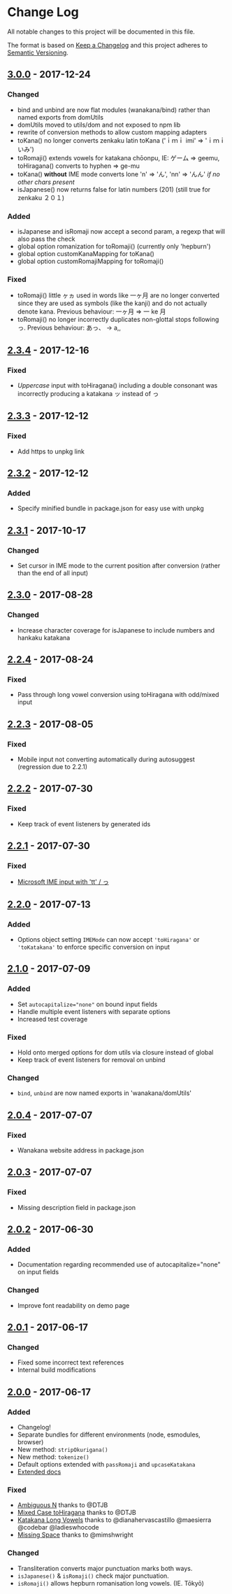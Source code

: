# Change Log

All notable changes to this project will be documented in this file.

The format is based on [Keep a Changelog](http://keepachangelog.com/)
and this project adheres to [Semantic Versioning](http://semver.org/).

<!--
- TITLE
  - Add link at EOF to compare changes:
    - [2.2.3]: https://github.com/WaniKani/WanaKana/compare/2.2.2...2.2.3
  - List release date in YYYY-MM-DD format
- DETAILS
  - Added: for new features.
  - Changed: for changes in existing functionality.
  - Deprecated: for once-stable features removed in upcoming releases.
  - Removed: for deprecated features removed in this release.
  - Fixed: for any bug fixes.
  - Security: to invite users to upgrade in case of vulnerabilities.
-->

<!--
## [Unreleased]
### Add any unpublished changes here as they are made, for easy reference come release time.
-->

## [3.0.0] - 2017-12-24

### Changed

* bind and unbind are now flat modules (wanakana/bind) rather than named exports from domUtils
* domUtils moved to utils/dom and not exposed to npm lib
* rewrite of conversion methods to allow custom mapping adapters
* toKana() no longer converts zenkaku latin toKana ('ｉｍｉ imi' => 'ｉｍｉ いみ')
* toRomaji() extends vowels for katakana chōonpu, IE: ゲーム => geemu, toHiragana() converts to hyphen => ge-mu
* toKana() **without** IME mode converts lone 'n' => 'ん', 'nn' => 'んん' _if no other chars present_
* isJapanese() now returns false for latin numbers (201) (still true for zenkaku ２０１)

### Added

* isJapanese and isRomaji now accept a second param, a regexp that will also pass the check
* global option romanization for toRomaji() (currently only 'hepburn')
* global option customKanaMapping for toKana()
* global option customRomajiMapping for toRomaji()

### Fixed

* toRomaji() little ヶヵ used in words like 一ヶ月 are no longer converted since they are used as symbols (like the kanji) and do not actually denote kana. Previous behaviour: 一ヶ月 => 一 ke 月
* toRomaji() no longer incorrectly duplicates non-glottal stops following っ. Previous behaviour: あっ、 -> a,,

## [2.3.4] - 2017-12-16

### Fixed

* _Uppercase_ input with toHiragana() including a double consonant was incorrectly producing a katakana ッ instead of っ

## [2.3.3] - 2017-12-12

### Fixed

* Add https to unpkg link

## [2.3.2] - 2017-12-12

### Added

* Specify minified bundle in package.json for easy use with unpkg

## [2.3.1] - 2017-10-17

### Changed

* Set cursor in IME mode to the current position after conversion (rather than the end of all input)

## [2.3.0] - 2017-08-28

### Changed

* Increase character coverage for isJapanese to include numbers and hankaku katakana

## [2.2.4] - 2017-08-24

### Fixed

* Pass through long vowel conversion using toHiragana with odd/mixed input

## [2.2.3] - 2017-08-05

### Fixed

* Mobile input not converting automatically during autosuggest (regression due to 2.2.1)

## [2.2.2] - 2017-07-30

### Fixed

* Keep track of event listeners by generated ids

## [2.2.1] - 2017-07-30

### Fixed

* [Microsoft IME input with 'tt' / っ](https://github.com/WaniKani/WanaKana/issues/48)

## [2.2.0] - 2017-07-13

### Added

* Options object setting `IMEMode` can now accept `'toHiragana'` or `'toKatakana'` to enforce specific conversion on input

## [2.1.0] - 2017-07-09

### Added

* Set `autocapitalize="none"` on bound input fields
* Handle multiple event listeners with separate options
* Increased test coverage

### Fixed

* Hold onto merged options for dom utils via closure instead of global
* Keep track of event listeners for removal on unbind

### Changed

* `bind`, `unbind` are now named exports in 'wanakana/domUtils'

## [2.0.4] - 2017-07-07

### Fixed

* Wanakana website address in package.json

## [2.0.3] - 2017-07-07

### Fixed

* Missing description field in package.json

## [2.0.2] - 2017-06-30

### Added

* Documentation regarding recommended use of autocapitalize="none" on input fields

### Changed

* Improve font readability on demo page

## [2.0.1] - 2017-06-17

### Changed

* Fixed some incorrect text references
* Internal build modifications

## [2.0.0] - 2017-06-17

### Added

* Changelog!
* Separate bundles for different environments (node, esmodules, browser)
* New method: `stripOkurigana()`
* New method: `tokenize()`
* Default options extended with `passRomaji` and `upcaseKatakana`
* [Extended docs](http://www.wanakana.com/docs)

### Fixed

* [Ambiguous N](https://github.com/WaniKani/WanaKana/issues/38) thanks to @DTJB
* [Mixed Case toHiragana](https://github.com/WaniKani/WanaKana/issues/39) thanks to @DTJB
* [Katakana Long Vowels](https://github.com/WaniKani/WanaKana/issues/40) thanks to @dianahervascastillo @maesierra @codebar @ladieswhocode
* [Missing Space](https://github.com/WaniKani/WanaKana/issues/50) thanks to @mimshwright

### Changed

* Transliteration converts major punctuation marks both ways.
* `isJapanese()` & `isRomaji()` check major punctuation.
* `isRomaji()` allows hepburn romanisation long vowels. (IE. Tōkyō)

[3.0.0]: https://github.com/WaniKani/WanaKana/compare/2.3.4...3.0.0
[2.3.4]: https://github.com/WaniKani/WanaKana/compare/2.3.3...2.3.4
[2.3.3]: https://github.com/WaniKani/WanaKana/compare/2.3.2...2.3.3
[2.3.2]: https://github.com/WaniKani/WanaKana/compare/2.3.1...2.3.2
[2.3.1]: https://github.com/WaniKani/WanaKana/compare/2.3.0...2.3.1
[2.3.0]: https://github.com/WaniKani/WanaKana/compare/2.2.4...2.3.0
[2.2.4]: https://github.com/WaniKani/WanaKana/compare/2.2.3...2.2.4
[2.2.3]: https://github.com/WaniKani/WanaKana/compare/2.2.2...2.2.3
[2.2.2]: https://github.com/WaniKani/WanaKana/compare/2.2.1...2.2.2
[2.2.1]: https://github.com/WaniKani/WanaKana/compare/2.2.0...2.2.1
[2.2.0]: https://github.com/WaniKani/WanaKana/compare/2.1.0...2.2.0
[2.1.0]: https://github.com/WaniKani/WanaKana/compare/2.0.4...2.1.0
[2.0.4]: https://github.com/WaniKani/WanaKana/compare/2.0.3...2.0.4
[2.0.3]: https://github.com/WaniKani/WanaKana/compare/2.0.2...2.0.3
[2.0.2]: https://github.com/WaniKani/WanaKana/compare/2.0.1...2.0.2
[2.0.1]: https://github.com/WaniKani/WanaKana/compare/2.0.0...2.0.1
[2.0.0]: https://github.com/WaniKani/WanaKana/compare/1.3.7...2.0.0
